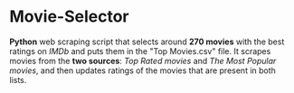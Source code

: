 # Movie-Selector
**Python** web scraping script that selects around **270 movies** with the best ratings on *IMDb* and puts them in the "Top Movies.csv" file. It scrapes movies from the **two sources**: *Top Rated movies* and *The Most Popular movies*, and then updates ratings of the movies that are present in both lists.
